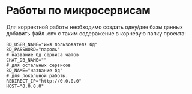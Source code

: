 # Работы по микросервисам

Для корректной работы необходимо создать одну/две базы данных добавить файл .env с таким содеражение в корневую папку проекта:

```
BD_USER_NAME="имя пользователя бд"
BD_PASSWORD="пароль"
# название бд сервиса чатов
CHAT_DB_NAME="" 
# для остальных сервисов
BD_NAME="название бд" 
# для локальной работы.
REDIRECT_IP="http://0.0.0.0" 
HOST="0.0.0.0"
```
